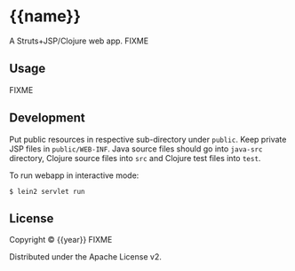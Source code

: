 # {{name}}

A Struts+JSP/Clojure web app. FIXME


## Usage

FIXME


## Development

Put public resources in respective sub-directory under `public`. Keep private
JSP files in `public/WEB-INF`. Java source files should go into `java-src`
directory, Clojure source files into `src` and Clojure test files into `test`.

To run webapp in interactive mode:

    $ lein2 servlet run


## License

Copyright © {{year}} FIXME

Distributed under the Apache License v2.
